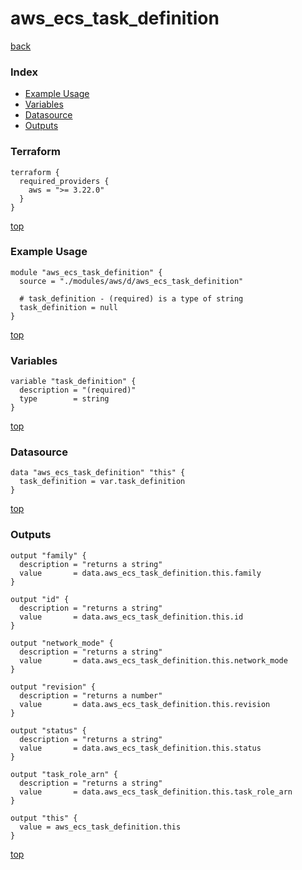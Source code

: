 # aws_ecs_task_definition

[back](../aws.md)

### Index

- [Example Usage](#example-usage)
- [Variables](#variables)
- [Datasource](#datasource)
- [Outputs](#outputs)

### Terraform

```hcl
terraform {
  required_providers {
    aws = ">= 3.22.0"
  }
}
```

[top](#index)

### Example Usage

```hcl
module "aws_ecs_task_definition" {
  source = "./modules/aws/d/aws_ecs_task_definition"

  # task_definition - (required) is a type of string
  task_definition = null
}
```

[top](#index)

### Variables

```hcl
variable "task_definition" {
  description = "(required)"
  type        = string
}
```

[top](#index)

### Datasource

```hcl
data "aws_ecs_task_definition" "this" {
  task_definition = var.task_definition
}
```

[top](#index)

### Outputs

```hcl
output "family" {
  description = "returns a string"
  value       = data.aws_ecs_task_definition.this.family
}

output "id" {
  description = "returns a string"
  value       = data.aws_ecs_task_definition.this.id
}

output "network_mode" {
  description = "returns a string"
  value       = data.aws_ecs_task_definition.this.network_mode
}

output "revision" {
  description = "returns a number"
  value       = data.aws_ecs_task_definition.this.revision
}

output "status" {
  description = "returns a string"
  value       = data.aws_ecs_task_definition.this.status
}

output "task_role_arn" {
  description = "returns a string"
  value       = data.aws_ecs_task_definition.this.task_role_arn
}

output "this" {
  value = aws_ecs_task_definition.this
}
```

[top](#index)